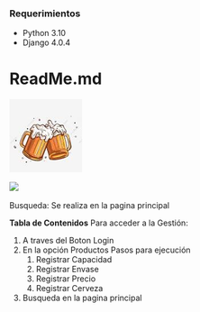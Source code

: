 ### Requerimientos

- Python 3.10
- Django 4.0.4

# ReadMe.md

![](Beers.png)

![](https://img.shields.io/bower/v/editor.md.svg)

Busqueda: Se realiza en la pagina principal



**Tabla de Contenidos**
Para acceder a la Gestión: 
  1. A traves del Boton Login 
  2. En la opción Productos
    Pasos para ejecución            
      1. Registrar Capacidad
      2. Registrar Envase
      3. Registrar Precio
      4. Registrar Cerveza
  3. Busqueda en la pagina principal
